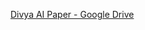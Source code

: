 [Divya AI Paper - Google Drive](https://drive.google.com/file/d/1tdgsdVoqvVafAAjbi9zVyQyXCOzp0Oay/view?usp=sharing)
